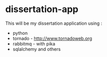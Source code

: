 dissertation-app
================
This will be my dissertation application using :
* python
* tornado - http://www.tornadoweb.org
* rabbitmq - with pika
* sqlalchemy
and others

